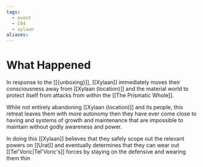 ```yaml
---
tags:
  - event
  - C04
  - xylaan
aliases:
---
```


 # What Happened 
In response to the [[{unboxing}]], [[Xylaan]] immediately moves their consciousness away from [[Xylaan (location)]] and the material world to protect itself from attacks from within the [[The Prismatic Whole]]. 

While not entirely abandoning [[Xylaan (location)]] and its people, this retreat leaves them with more autonomy then they have ever come close to having and systems of growth and maintenance that are impossible to maintain without godly awareness and power. 

In doing this [[Xylaan]] believes that they safely scope out the relevant powers on [[Urat]] and eventually determines that they can wear out [[Tel'Voric|Tel'Voric's]] forces by staying on the defensive and wearing them thin


 
 
 
